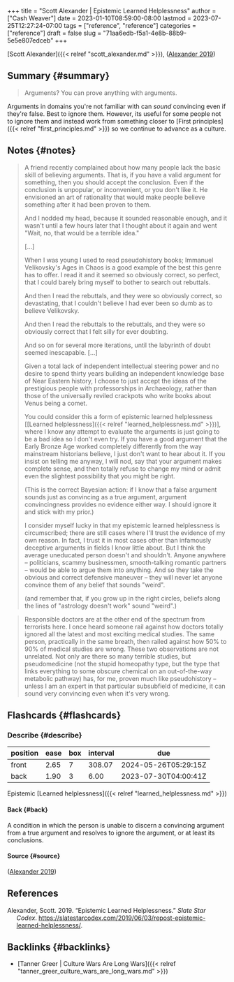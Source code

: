 +++
title = "Scott Alexander | Epistemic Learned Helplessness"
author = ["Cash Weaver"]
date = 2023-01-10T08:59:00-08:00
lastmod = 2023-07-25T12:27:24-07:00
tags = ["reference", "reference"]
categories = ["reference"]
draft = false
slug = "71aa6edb-f5a1-4e8b-88b9-5e5e807edceb"
+++

[Scott Alexander]({{< relref "scott_alexander.md" >}}), (<a href="#citeproc_bib_item_1">Alexander 2019</a>)


## Summary {#summary}

> Arguments? You can prove anything with arguments.

Arguments in domains you're not familiar with can _sound_ convincing even if they're false. Best to ignore them. However, its useful for some people not to ignore them and instead work from something closer to [First principles]({{< relref "first_principles.md" >}}) so we continue to advance as a culture.


## Notes {#notes}

> A friend recently complained about how many people lack the basic skill of believing arguments. That is, if you have a valid argument for something, then you should accept the conclusion. Even if the conclusion is unpopular, or inconvenient, or you don't like it. He envisioned an art of rationality that would make people believe something after it had been proven to them.
>
> And I nodded my head, because it sounded reasonable enough, and it wasn't until a few hours later that I thought about it again and went "Wait, no, that would be a terrible idea."
>
> [...]
>
> When I was young I used to read pseudohistory books; Immanuel Velikovsky's Ages in Chaos is a good example of the best this genre has to offer. I read it and it seemed so obviously correct, so perfect, that I could barely bring myself to bother to search out rebuttals.
>
> And then I read the rebuttals, and they were so obviously correct, so devastating, that I couldn't believe I had ever been so dumb as to believe Velikovsky.
>
> And then I read the rebuttals to the rebuttals, and they were so obviously correct that I felt silly for ever doubting.
>
> And so on for several more iterations, until the labyrinth of doubt seemed inescapable. [...]
>
> Given a total lack of independent intellectual steering power and no desire to spend thirty years building an independent knowledge base of Near Eastern history, I choose to just accept the ideas of the prestigious people with professorships in Archaeology, rather than those of the universally reviled crackpots who write books about Venus being a comet.
>
> You could consider this a form of epistemic learned helplessness [[Learned helplessness]({{< relref "learned_helplessness.md" >}})], where I know any attempt to evaluate the arguments is just going to be a bad idea so I don't even try. If you have a good argument that the Early Bronze Age worked completely differently from the way mainstream historians believe, I just don't want to hear about it. If you insist on telling me anyway, I will nod, say that your argument makes complete sense, and then totally refuse to change my mind or admit even the slightest possibility that you might be right.
>
> (This is the correct Bayesian action: if I know that a false argument sounds just as convincing as a true argument, argument convincingness provides no evidence either way. I should ignore it and stick with my prior.)
>
> I consider myself lucky in that my epistemic learned helplessness is circumscribed; there are still cases where I'll trust the evidence of my own reason. In fact, I trust it in most cases other than infamously deceptive arguments in fields I know little about. But I think the average uneducated person doesn't and shouldn't. Anyone anywhere – politicians, scammy businessmen, smooth-talking romantic partners – would be able to argue them into anything. And so they take the obvious and correct defensive maneuver – they will never let anyone convince them of any belief that sounds "weird".
>
> (and remember that, if you grow up in the right circles, beliefs along the lines of "astrology doesn't work" sound "weird".)

<!--quoteend-->

> Responsible doctors are at the other end of the spectrum from terrorists here. I once heard someone rail against how doctors totally ignored all the latest and most exciting medical studies. The same person, practically in the same breath, then railed against how 50% to 90% of medical studies are wrong. These two observations are not unrelated. Not only are there so many terrible studies, but pseudomedicine (not the stupid homeopathy type, but the type that links everything to some obscure chemical on an out-of-the-way metabolic pathway) has, for me, proven much like pseudohistory – unless I am an expert in that particular subsubfield of medicine, it can sound very convincing even when it's very wrong.


## Flashcards {#flashcards}


### Describe {#describe}

| position | ease | box | interval | due                  |
|----------|------|-----|----------|----------------------|
| front    | 2.65 | 7   | 308.07   | 2024-05-26T05:29:15Z |
| back     | 1.90 | 3   | 6.00     | 2023-07-30T04:00:41Z |

Epistemic [Learned helplessness]({{< relref "learned_helplessness.md" >}})


#### Back {#back}

A condition in which the person is unable to discern a convincing argument from a true argument and resolves to ignore the argument, or at least its conclusions.


#### Source {#source}

(<a href="#citeproc_bib_item_1">Alexander 2019</a>)

## References

<style>.csl-entry{text-indent: -1.5em; margin-left: 1.5em;}</style><div class="csl-bib-body">
  <div class="csl-entry"><a id="citeproc_bib_item_1"></a>Alexander, Scott. 2019. “Epistemic Learned Helplessness.” <i>Slate Star Codex</i>. <a href="https://slatestarcodex.com/2019/06/03/repost-epistemic-learned-helplessness/">https://slatestarcodex.com/2019/06/03/repost-epistemic-learned-helplessness/</a>.</div>
</div>


## Backlinks {#backlinks}

-   [Tanner Greer | Culture Wars Are Long Wars]({{< relref "tanner_greer_culture_wars_are_long_wars.md" >}})
